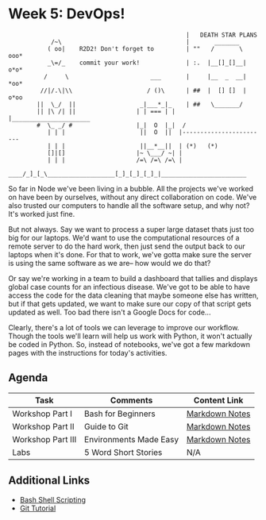 # Week 5: DevOps!

```
                                                  |   DEATH STAR PLANS
            /~\                                   |       _______        
           ( oo|    R2D2! Don't forget to         | ""   /       \  ooo*
           _\=/_    commit your work!             | :.  |__[]_[]__| o*o*
          /     \                       ___       |     |__  _  __| *oo*
         //|/.\|\\                     / ()\      | ##  |  [] []  | o*oo
        ||  \_/  ||                  _|___*_|_    | ##   \_______/       
        || |\ /| ||                 | | === | |   |______________________
        #  \_ _/ #                  |_|  O  |_|  /                       
           | | |                     ||  O  ||  |------------------------
           | | |                     ||__*__||  | (*)   (*)                 
           []|[]                    |~ \___/ ~| |                         
           | | |                    /=\ /=\ /=\ |                        
      ____/_]_[_\___________________[_]_[_]_[_]_|________________________
```

So far in Node we've been living in a bubble. All the projects we've worked on have been by ourselves, without any direct collaboration on code. We've also trusted our computers to handle all the software setup, and why not? It's worked just fine. 

But not always. Say we want to process a super large dataset thats just too big for our laptops. We'd want to use the computational resources of a remote server to do the hard work, then just send the output back to our laptops when it's done. For that to work, we've gotta make sure the server is using the same software as we are– how would we do that?

Or say we're working in a team to build a dashboard that tallies and displays global case counts for an infectious disease. We've got to be able to have access the code for the data cleaning that maybe someone else has written, but if that gets updated, we want to make sure our copy of that script gets updated as well. Too bad there isn't a Google Docs for code... 

Clearly, there's a lot of tools we can leverage to improve our workflow. Though the tools we'll learn will help us work with Python, it won't actually be coded in Python. So, instead of notebooks, we've got a few markdown pages with the instructions for today's activities. 

## Agenda
| **Task**    | Comments               | Content Link     |
| ----------- | --------------------- | ---------- |
| Workshop Part I| Bash for Beginners |  [Markdown Notes](/workshop/bash.md) |
| Workshop Part II| Guide to Git |  [Markdown Notes](./workshop/git.md) |
| Workshop Part III| Environments Made Easy |  [Markdown Notes](./workshop/venv.md) |
| Labs        | 5 Word Short Stories   |  N/A  |        

## Additional Links
- [Bash Shell Scripting](https://en.wikibooks.org/wiki/Bash_Shell_Scripting#Introduction) 
- [Git Tutorial](https://github.com/jlord/git-it-electron)

